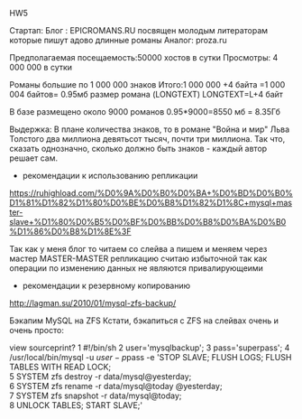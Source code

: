 HW5

Стартап:
Блог : EPICROMANS.RU посвящен молодым литераторам которые пишут адово длинные романы
Аналог: proza.ru

Предполагаемая посещаемость:50000 хостов в сутки
Просмотры: 4 000 000 в сутки

Романы большие по 1 000 000 знаков
Итого:1 000 000 +4 байта =1 000 004 байтов= 0.95мб размер романа (LONGTEXT)
LONGTEXT=L+4 байт

В базе размещено около 9000 романов
0.95*9000=8550 мб = 8.35Гб


Выдержка:
В плане количества знаков, то в романе "Война и мир" Льва Толстого два миллиона девятьсот тысяч, почти три миллиона. Так что, сказать однозначно, сколько должно быть знаков - каждый автор решает сам. 


- рекомендации к использованию репликации

https://ruhighload.com/%D0%9A%D0%B0%D0%BA+%D0%BD%D0%B0%D1%81%D1%82%D1%80%D0%BE%D0%B8%D1%82%D1%8C+mysql+master-slave+%D1%80%D0%B5%D0%BF%D0%BB%D0%B8%D0%BA%D0%B0%D1%86%D0%B8%D1%8E%3F

Так как у меня блог то читаем со слейва а пишем и меняем через мастер
MASTER-MASTER репликацию считаю избыточной так как операции по изменению данных не являются привалирующеими


- рекомендации к резервному копированию

http://lagman.su/2010/01/mysql-zfs-backup/

Бэкапим MySQL на ZFS
Кстати, бэкапиться с ZFS на слейвах очень и очень просто:

view sourceprint?
1
#!/bin/sh
2
user='mysqlbackup';
3
pass='superpass';
4
/usr/local/bin/mysql -u $user -p$pass -e 'STOP SLAVE; FLUSH LOGS; FLUSH TABLES WITH READ LOCK; \
5
SYSTEM zfs destroy -r data/mysql@yesterday; \
6
SYSTEM zfs rename -r data/mysql@today @yesterday; \
7
SYSTEM zfs snapshot -r data/mysql@today; \
8
UNLOCK TABLES; START SLAVE;'


